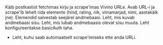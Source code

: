 Käib postkastist fetchimas kirju ja scrape'imas Vivino URLe.
Avab URL-i ja scrape'ib lehelt rida elemente (hind, rating, riik, viinamarjad, nimi, aastakäik jne). Elemendid salvestab seejärel andmebaasi.
Leht, mis kuvab andmebaasi sisu.
Leht, mis lubab andmebaasis olevat sisu muuta. Leht konfigureeritakse basicAuth taha.
- Leht, kuhu saab automaatselt scrape'imiseks ette anda URLi.